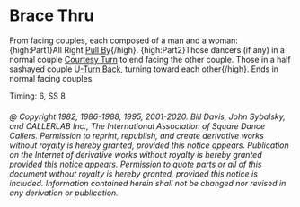 
# Brace Thru

From facing couples, each composed of a man and a woman:
{high:Part1}All Right [Pull By](../b1/pull_by.md){/high}.
{high:Part2}Those dancers (if any) in a normal couple
[Courtesy Turn](../b1/courtesy_turn.md)
to end facing the other couple. Those in
a half sashayed couple [U-Turn Back](../b1/turn_back.md),
turning toward each other{/high}.
Ends in normal facing couples.

Timing: 6, SS 8
###### @ Copyright 1982, 1986-1988, 1995, 2001-2020. Bill Davis, John Sybalsky, and CALLERLAB Inc., The International Association of Square Dance Callers. Permission to reprint, republish, and create derivative works without royalty is hereby granted, provided this notice appears. Publication on the Internet of derivative works without royalty is hereby granted provided this notice appears. Permission to quote parts or all of this document without royalty is hereby granted, provided this notice is included. Information contained herein shall not be changed nor revised in any derivation or publication.
